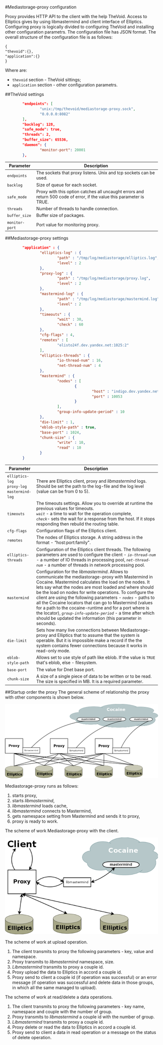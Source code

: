 #Mediastorage-proxy сonfiguration 

Proxy provides HTTP API to the client with the help TheVoid. Access to Elliptics gives by using libmastermind and client interface of Elliptics. Configuring proxy is logically divided to configuring TheVoid and installing other configuration parametrs. The configuration file has JSON format.
The overall structure of the configuration file is as follows:
```
{
"thevoid":{},
"application":{}
}
```
Where are:
* `thevoid` section - TheVoid sittings;
* `application` section - other configuration parametrs.

##TheVoid settings
```json
        "endpoints": [
                "unix:/tmp/thevoid/mediastorage-proxy.sock",
                "0.0.0.0:8082"
        ],
        "backlog": 128,
        "safe_mode": true,
        "threads": 2,
        "buffer_size": 65536,
        "daemon": {
                "monitor-port": 20001
        },
```
| Parameter | Description |
|-----------|-------------|
| `endpoints` | The sockets that proxy listens. Unix and tcp sockets can be used. |
| `backlog` | Size of queue for each socket. |
| `safe_mode` | Proxy with this option catches all uncaught errors and return 500 code of error, if the value this parameter is TRUE. |
| `threads` | Number of threads to handle connection. |
| `buffer_size` | Buffer size of packages. |
| `monitor-port` | Port value for monitoring proxy. |
##Mediastorage-proxy settings
```json
		"application" : {
                "elliptics-log" : { 
                        "path" : "/tmp/log/mediastorage/elliptics.log", 
                        "level" : 2
                },
                "proxy-log" : {   
                        "path" : "/tmp/log/mediastorage/proxy.log", 
                        "level" : 2 
                },
                "mastermind-log" : { 
                        "path" : "/tmp/log/mediastorage/mastermind.log", 
                        "level" : 2 
                },
                "timeouts" : {  
                        "wait" : 30, 
                        "check" : 60 
                },
                "cfg-flags" : 4, 
                "remotes" : [ 
                        "elisto24f.dev.yandex.net:1025:2"   
                ],
                "elliptics-threads" : {  
                        "io-thread-num" : 16, 
                        "net-thread-num" : 4  
                },
                "mastermind" : { 
                        "nodes" : [    
                                {
                                        "host" : "indigo.dev.yandex.net",   
                                        "port" : 10053  
                                }
                        ],
                        "group-info-update-period" : 10  
                },
                "die-limit" : 1, 
                "eblob-style-path" : true,
                "base-port" : 1024,
                "chunk-size" : { 
                        "write" : 10, 
                        "read" : 10
                }
        }
```
| Parameter | Description |
|---------------|-------------|
| `elliptics-log` </br> `proxy-log`  </br> `mastermind-log` | There are Elliptics client, proxy and *libmastermind* logs. Should be set the path to the log-file and the log level (value can be from 0 to 5). |
| `timeouts`| The timeouts settings.  Allow you to override at runtime the previous values for timeouts.</br> *`wait`* - a time to wait for the operation complete,</br>  *`check`*- sets the wait for a response from the host. If it stops responding then rebuild the routing table. </br>|
| `cfg-flags` | Configuration flags of the Elliptics client. |
| `remotes` | The nodes of Elliptics storage. A string address in the format - “host:port:family". |
| `elliptics-threads` | Configuration of the Elliptics client threads. The following parameters are used to configure the client - *`io-thread-num`* -  a number of IO threads in processing pool,  *`net-thread-num`* - a number of threads in network processing pool. |
| `mastermind` | Configuration for the *libmastermind*. Allows to communicate the mediastorage-proxy with Mastermind in Cocaine. Mastermind calculates the load on the nodes.  It lets say what the nodes are most loaded and where should be the load on nodes for write operations. To configure the client are using the following parameters - *`nodes`* - paths to all the Cocaine locators that can go to Mastermind (values for a path to the cocaine-runtime and for a port where is the locator), *`group-info-update-period`* - a time after which should be updated the information (this parameter in seconds). |
| `die-limit` | Sets how many live connections between Mediastorage-proxy and Elliptics that to assume that the system is operable. But it is impossible make a record if the the system contains fewer connections because it works in read-only mode. |
| `eblob-style-path` | Allows set to use style of path like eblob. If the value is `TRUE` that's eblob, else - filesystem. |
| `base-port` | The value for Dnet base port. |
| `chunk-size` | A size of a single piece of data to be written or to be read. The size is specified in MB. It is a required parameter. |

##Startup order the proxy
The general scheme of relationship the proxy with other components is shown below.

![general scheme of work](general_scheme.png)

Mediastorage-proxy runs as follows:

1. starts proxy,
2. starts *libmastermind*,
3. *libmastermind* loads cache,
4. *libmastermind* connects to Mastermind,
5. gets namespace setting from Mastermind and sends it to proxy,
6. proxy is ready to work.

The scheme of work Mediastorage-proxy with the client.

![scheme of work](work_scheme.png)

The scheme of work at upload operation.

1. The client transmits to proxy the following parameters - key, value and namespace.
2. Proxy transmits to *libmastermind* namespace, size.
3. *Libmastermind* transmits to proxy a couple id.
4. Proxy upload the data to Elliptics in accord a couple id.
5. Proxy send to client a couple id (if operation was successful) or an error message (if operation was successful and delete data in those groups, in which all the same managed to upload). 

The scheme of work at read/delete a data operations.

1. The client transmits to proxy the following parameters - key name, namespace and couple with the number of group.
2. Proxy transmits to *libmastermind* a couple id with the number of group.
3. *Libmastermind* transmits to proxy a couple id.
4. Proxy delete or read the data to Elliptics in accord a couple id.
5. Proxy send to client a data in read operation or a message on the status of delete operation.
